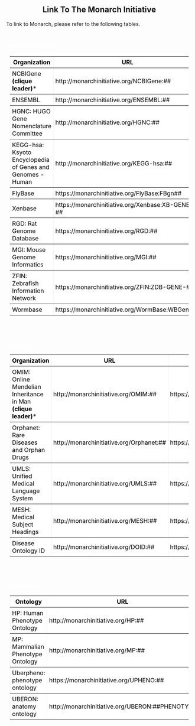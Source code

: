 <div class="container-fluid monarch-view link-to-us">

<h2 class="page-title"> Link To The Monarch Initiative </h2>
<p>
   To link to Monarch, please refer to the following tables.
</p>
<div class="card">

#### Genes and Features
<table border="2">
	  <thead>
		<tr>
		<th> Organization </th>
		<th> URL </th>
		<th> Example </th>
		</tr>
	  </thead>
	  <tbody>
      		<tr>
      		  <td> NCBIGene <strong>(clique leader)</strong>*</td>
      		  <td> http://monarchinitiative.org/NCBIGene:## </td>
      		  <td> https://monarchinitiative.org/NCBIGene:6622 </td>
      		</tr>
      		<tr>
      		  <td> ENSEMBL </td>
      		  <td> http://monarchinitiative.org/ENSEMBL:## </td>
      		  <td> https://monarchinitiative.org/ENSEMBL:ENSG00000145335 </td>
      		</tr>
      		<tr>
      		  <td> HGNC: HUGO Gene Nomenclature Committee </td>
      		  <td> http://monarchinitiative.org/HGNC:## </td>
      		  <td> https://monarchinitiative.org/HGNC:11138 </td>
      		</tr>
      		<tr>
      		  <td> KEGG-hsa: Ksyoto Encyclopedia of Genes and Genomes - Human </td>
      		  <td> http://monarchinitiative.org/KEGG-hsa:## </td>
      		  <td> https://monarchinitiative.org/KEGG-hsa:6622 </td>
      		</tr>
      		<tr>
      		  <td> FlyBase </td>
      		  <td> https://monarchinitiative.org/FlyBase:FBgn## </td>
      		  <td> https://monarchinitiative.org/FlyBase:FBgn0036212 </td>
      		</tr>
      		<tr>
      		  <td> Xenbase </td>
      		  <td> https://monarchinitiative.org/Xenbase:XB-GENE-## </td>
      		  <td> https://monarchinitiative.org/Xenbase:XB-GENE-1014191 </td>
      		</tr>
      		<tr>
      		  <td> RGD: Rat Genome Database </td>
      		  <td> https://monarchinitiative.org/RGD:## </td>
      		  <td> https://monarchinitiative.org/RGD:3729 </td>
      		</tr>
      		<tr>
      		  <td> MGI: Mouse Genome Informatics </td>
      		  <td> https://monarchinitiative.org/MGI:## </td>
      		  <td> https://monarchinitiative.org/MGI:1277151 </td>
      		</tr>
      		<tr>
      		  <td> ZFIN: Zebrafish Information Network </td>
      		  <td> https://monarchinitiative.org/ZFIN:ZDB-GENE-## </td>
      		  <td> https://monarchinitiative.org/ZFIN:ZDB-GENE-980526-166 </td>
      		</tr>
      		<tr>
      		  <td> Wormbase </td>
      		  <td> https://monarchinitiative.org/WormBase:WBGene## </td>
      		  <td> https://monarchinitiative.org/WormBase:WBGene00000415 </td>
      		</tr>
      	  </tbody>
	</table>
</div>
<div class="card">

#### Disease
   <table border="2">
      <thead>
        <tr>
          <th> Organization </th>
          <th> URL </th>
          <th> Example </th>
        </tr>
      </thead>
      <tbody>
      	    <tr>
      		  <td>  OMIM: Online Mendelian Inheritance in Man <strong>(clique leader)</strong>*</td>
      		  <td> http://monarchinitiative.org/OMIM:## </td>
      		  <td> https://monarchinitiative.org/OMIM:602404 </td>
      	    </tr>
      	    <tr>
      		  <td> Orphanet: Rare Diseases and Orphan Drugs</td>
      		  <td> http://monarchinitiative.org/Orphanet:## </td>
      		  <td> https://monarchinitiative.org/Orphanet:2828 </td>
      	    </tr>
      	    <tr>
      		  <td> UMLS: Unified Medical Language System </td>
      		  <td> http://monarchinitiative.org/UMLS:## </td>
      		  <td> https://monarchinitiative.org/UMLS:CN202824 </td>
      	    </tr>
      	    <tr>
      		  <td> MESH: Medical Subject Headings </td>
      		  <td>http://monarchinitiative.org/MESH:## </td>
      		  <td>https://monarchinitiative.org/MESH:D010300 </td>
      	    </tr>
      	    <tr>
      		  <td> Disease Ontology ID </td>
      		  <td> http://monarchinitiative.org/DOID:## </td>
      		  <td> https://monarchinitiative.org/DOID:14330 </td>
      	    </tr>
      	  </tbody>
  </table>
</div>

<div class="card">

#### Phenotype
<table border="2">
    <thead>
        <tr>
          <th> Ontology </th>
          <th> URL </th>
          <th> Example </th>
        </tr>
    </thead>
    <tbody>
        <tr>
          <td> HP: Human Phenotype Ontology </td>
          <td> http://monarchinitiative.org/HP:## </td>
          <td> https://monarchinitiative.org/HP:0400004 </td>
        </tr>
        <tr>
          <td> MP: Mammalian Phenotype Ontology </td>
          <td> http://monarchinitiative.org/MP:## </td>
          <td> https://monarchinitiative.org/MP:0003878 </td>
        </tr>
        <tr>
          <td> Uberpheno: phenotype ontology </td>
          <td> https://monarchinitiative.org/UPHENO:## </td>
          <td> https://monarchinitiative.org/UPHENO:0001001 </td>
        </tr>
        <tr>
          <td> UBERON: anatomy ontology </td>
          <td> http://monarchinitiative.org/UBERON:##PHENOTYPE</td>
          <td> https://monarchinitiative.org/UBERON:0001690PHENOTYPE</td>
        </tr>
    </tbody>
</table>
</div>

<style lang="scss">
@import "~@/style/variables";

.link-to-us {

    h2 {
        text-align: center;
    }
    & .card {
        background-color: $monarch-bg-color;
        color: white;
        padding: 10px;
        margin-bottom: 15px;
    }
    
    & table {
        color: black;
        border: 0;
        background-color: white;
        overflow-x: auto;
        
        & td, th {
            padding: 5px;
            width: 30%;
        }
    }
}

</style>

